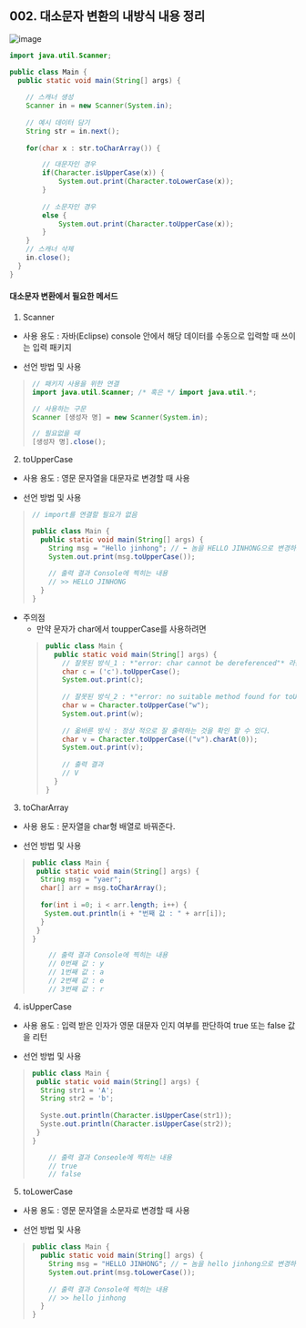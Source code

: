 ## 002. 대소문자 변환의 내방식 내용 정리

![image](https://user-images.githubusercontent.com/66407386/175057204-8f7e7e00-e27a-49ca-8576-d560d0a0f8a8.png)

```java
import java.util.Scanner;

public class Main {
  public static void main(String[] args) {
    
    // 스캐너 생성
    Scanner in = new Scanner(System.in);
   
    // 예시 데이터 담기
    String str = in.next(); 
    
    for(char x : str.toCharArray()) {

        // 대문자인 경우
        if(Character.isUpperCase(x)) {
        	System.out.print(Character.toLowerCase(x));
        }
        
        // 소문자인 경우
        else {
        	System.out.print(Character.toUpperCase(x));
        }
    }
    // 스캐너 삭제
    in.close();
  }
}
```

#### 대소문자 변환에서 필요한 메서드
 1. Scanner 
  - 사용 용도 : 자바(Eclipse) console 안에서 해당 데이터를 수동으로 입력할 때 쓰이는 입력 패키지
  
  - 선언 방법 및 사용
  > ```java
  > // 패키지 사용을 위한 연결
  > import java.util.Scanner; /* 혹은 */ import java.util.*;
  > 
  > // 사용하는 구문
  > Scanner [생성자 명] = new Scanner(System.in);
  >
  > // 필요없을 때
  > [생성자 명].close();
  > ```
  
 2. toUpperCase
  - 사용 용도 : 영문 문자열을 대문자로 변경할 때 사용
  
  - 선언 방법 및 사용
  > ```java 
  > // import를 연결할 필요가 없음
  > 
  > public class Main {
  >   public static void main(String[] args) {
  >     String msg = "Hello jinhong"; // ⬅️ 놈을 HELLO JINHONG으로 변경하고 싶다?
  >     System.out.print(msg.toUpperCase());
  >     
  >     // 출력 결과 Console에 찍히는 내용
  >     // >> HELLO JINHONG
  >   }
  > }
  > ```
  - 주의점 
    - 만약 문자가 char에서 toupperCase를 사용하려면
    > ```java
    > public class Main {
    >   public static void main(String[] args) {
    >     // 잘못된 방식_1 : *"error: char cannot be dereferenced"* 라는 에러 문구를 반환한다. 
    >     char c = ('c').toUpperCase(); 
    >     System.out.print(c);
    >     
    >     // 잘못된 방식_2 : *"error: no suitable method found for toUpperCase(String)"*라는 에러 문구를 반환한다.
    >     char w = Character.toUpperCase("w");
    >     System.out.print(w);
    >     
    >     // 옯바른 방식 : 정상 적으로 잘 출력하는 것을 확인 할 수 있다.
    >     char v = Character.toUpperCase(("v").charAt(0));
    >     System.out.print(v);
    >     
    >     // 출력 결과
    >     // V
    >   }
    > }
    > ```

  3. toCharArray
   - 사용 용도 : 문자열을 char형 배열로 바꿔준다.
   
   - 선언 방법 및 사용
   > ```java
   > public class Main {
   >  public static void main(String[] args) {
   >   String msg = "yaer";
   >   char[] arr = msg.toCharArray();
   >   
   >   for(int i =0; i < arr.length; i++) {
   >   	System.out.println(i + "번째 값 : " + arr[i]);
   >   }
   >  }
   > }
   > 
   >     // 출력 결과 Console에 찍히는 내용
   >     // 0번째 값 : y
   >     // 1번째 값 : a
   >     // 2번째 값 : e
   >     // 3번째 값 : r
   > ```
  
  4. isUpperCase
   - 사용 용도 : 입력 받은 인자가 영문 대문자 인지 여부를 판단하여 true 또는 false 값을 리턴

   - 선언 방법 및 사용
   > ```java
   > public class Main {
   >  public static void main(String[] args) {
   >   String str1 = 'A';
   >   String str2 = 'b';
   >   
   >   Syste.out.println(Character.isUpperCase(str1));
   >   Syste.out.println(Character.isUpperCase(str2));
   >  }
   > }
   > 
   >     // 출력 결과 Conseole에 찍히는 내용
   >     // true
   >     // false
   > ```

  5. toLowerCase
   - 사용 용도 : 영문 문자열을 소문자로 변경할 때 사용
   
   - 선언 방법 및 사용 
   > ```java
   > public class Main {
   >   public static void main(String[] args) {
   >     String msg = "HELLO JINHONG"; // ⬅️ 놈을 hello jinhong으로 변경하고 싶다?
   >     System.out.print(msg.toLowerCase());
   >     
   >     // 출력 결과 Console에 찍히는 내용
   >     // >> hello jinhong
   >   }
   > } 
   > ```

